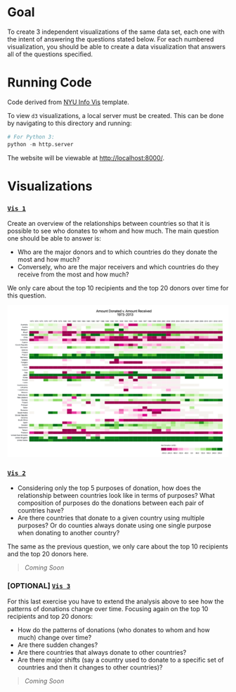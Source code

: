 # Goal
To create 3 independent visualizations of the same data set, each one with the intent of answering the questions stated below. For each numbered visualization, you should be able to create a data visualization that answers all of the questions specified.

# Running Code
Code derived from [NYU Info Vis](https://github.com/nyuvis/info-vis-project-template) template.

To view `d3` visualizations, a local server must be created. This can be done by navigating to this directory and running:
```python
# For Python 3:
python -m http.server
```
The website will be viewable at [http://localhost:8000/](http://localhost:8000/).

# Visualizations
### [`Vis 1`](https://github.com/mkarroqe/Info-Vis/blob/master/Mini-Projects/03-Networks/visualizations/vis1.js) 

Create an overview of the relationships between countries so that it is possible to see who donates to whom and how much. The main question one should be able to answer is:
<ul>
  <li>Who are the major donors and to which countries do they donate the most and how much?</li>
  <li>Conversely, who are the major receivers and which countries do they receive from the most and how much?</li>
</ul>

We only care about the top 10 recipients and the top 20 donors over time for this question.

![](demo/vis1.png)

### [`Vis 2`](https://github.com/mkarroqe/Info-Vis/blob/master/Mini-Projects/03-Networks/visualizations/vis2.js)
<ul>
  <li>Considering only the top 5 purposes of donation, how does the relationship between countries look like in terms of purposes? What composition of  purposes do the donations between each pair of countries have?</li>
  <li>Are there countries that donate to a given country using multiple purposes? Or do counties always donate using one single purpose when donating to another country?</li>
</ul>

The same as the previous question, we only care about the top 10 recipients and the top 20 donors here.

> *Coming Soon*

### [OPTIONAL] [`Vis 3`](https://github.com/mkarroqe/Info-Vis/blob/master/Mini-Projects/03-Networks/visualizations/vis3.js)
For this last exercise you have to extend the analysis above to see how the patterns of donations change over time. Focusing again on the top 10 recipients and top 20 donors:   

<ul>
  <li>How do the patterns of donations (who donates to whom and how much) change over time? </li>
  <li>Are there sudden changes?</li> 
  <li>Are there countries that always donate to other countries?</li>
  <li>Are there major shifts (say a country used to donate to a specific set of countries and then it changes to other countries)?</li>
</ul> 

> *Coming Soon*
